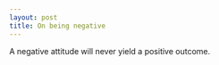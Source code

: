 ```yaml
---
layout: post
title: On being negative
---
```


A negative attitude will never yield a positive outcome.
